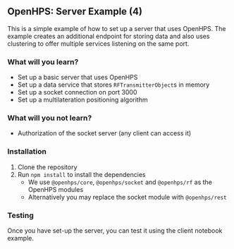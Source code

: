 ## OpenHPS: Server Example (4)
This is a simple example of how to set up a server that uses OpenHPS. The example creates an additional endpoint for storing data and also
uses clustering to offer multiple services listening on the same port.

### What will you learn?
- Set up a basic server that uses OpenHPS
- Set up a data service that stores `RFTransmitterObject`s in memory
- Set up a socket connection on port 3000
- Set up a multilateration positioning algorithm

### What will you not learn?
- Authorization of the socket server (any client can access it)

### Installation
1. Clone the repository
2. Run `npm install` to install the dependencies
    - We use `@openhps/core`, `@openhps/socket` and `@openhps/rf` as the OpenHPS modules
    - Alternatively you may replace the socket module with `@openhps/rest`

### Testing
Once you have set-up the server, you can test it using the client notebook example.